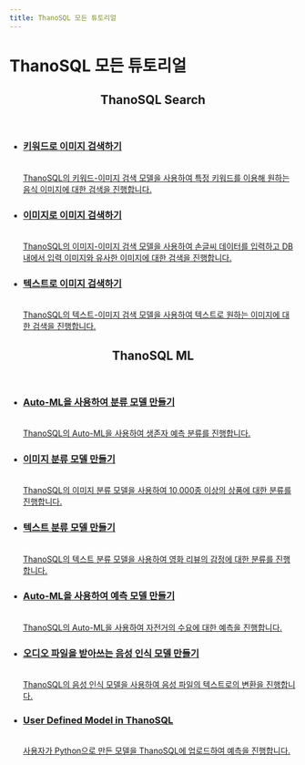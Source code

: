 ```yaml
---
title: ThanoSQL 모든 튜토리얼
---
```


# __ThanoSQL 모든 튜토리얼__ 

<div class="card">
    <header>
        <h2 id="card-h2"> ThanoSQL Search</h2>
    </header>
    <ul class="fullclick">
        <li>
            <a href="/tutorials/thanosql_search/search_image_by_keyword/">
                <h3>
                    키워드로 이미지 검색하기
                </h3>
                <p>
                    <br>ThanoSQL의 키워드-이미지 검색 모델을 사용하여 특정 키워드를 이용해 원하는 음식 이미지에 대한 검색을 진행합니다.</br>
                </p>
            </a>
        </li>
        <li>
            <a href="/tutorials/thanosql_search/search_image_by_image/">
                <h3>
                    이미지로 이미지 검색하기
                </h3>
                <p>
                    <br>ThanoSQL의 이미지-이미지 검색 모델을 사용하여 손글씨 데이터를 입력하고 DB 내에서 입력 이미지와 유사한 이미지에 대한 검색을 진행합니다.</br>
                </p>
            </a>
        </li>
        <li>
            <a href="/tutorials/thanosql_search/search_image_by_text/">
                <h3>
                    텍스트로 이미지 검색하기 
                </h3>
                <p>
                    <br>ThanoSQL의 텍스트-이미지 검색 모델을 사용하여 텍스트로 원하는 이미지에 대한 검색을 진행합니다.</br>
                </p>
            </a>
        </li>
    </ul>
    <header>
        <h2 id="card-h2"> ThanoSQL ML</h2>
    </header>
    <ul class="fullclick">
        <li>
            <a href="/tutorials/thanosql_ml/classification/automl_classification/">
                <h3>
                    Auto-ML을 사용하여 분류 모델 만들기
                </h3>
                <p>
                    <br>ThanoSQL의 Auto-ML을 사용하여 생존자 예측 분류를 진행합니다.</br>
                </p>
            </a>
        </li>
        <li>
            <a href="/tutorials/thanosql_ml/classification/image_classification/">
                <h3>
                    이미지 분류 모델 만들기
                </h3>
                <p>
                    <br>
                         ThanoSQL의 이미지 분류 모델을 사용하여 10,000종 이상의 상품에 대한 분류를 진행합니다.
                    </br>  
                </p>
            </a>
        </li>
        <li>
            <a href="/tutorials/thanosql_ml/classification/text_classification/">
                <h3>
                    텍스트 분류 모델 만들기
                </h3>
                <p>
                    <br>
                        ThanoSQL의 텍스트 분류 모델을 사용하여 영화 리뷰의 감정에 대한 분류를 진행합니다.
                    </br>
                </p>
            </a>
        </li>
        <li>
            <a href="/tutorials/thanosql_ml/regression/automl_regression/">
                <h3>
                    Auto-ML을 사용하여 예측 모델 만들기
                </h3>
                <p>
                    <br>
                        ThanoSQL의 Auto-ML을 사용하여 자전거의 수요에 대한 예측을 진행합니다.
                    </br>
                </p>
            </a>
        </li>
        <li>
            <a href="/tutorials/thanosql_ml/audio_recognition/speech_recognition/">
                <h3>
                    오디오 파일을 받아쓰는 음성 인식 모델 만들기
                </h3>
                <p>
                    <br>
                        ThanoSQL의 음성 인식 모델을 사용하여 음성 파일의 텍스트로의 변환을 진행합니다.
                    </br>
                </p>
            </a>
        </li>
        <li>
            <a href="/tutorials/thanosql_ml/udm_tutorial/">
                <h3>
                    User Defined Model in ThanoSQL
                </h3>
                <p>
                    <br>
                        사용자가 Python으로 만든 모델을 ThanoSQL에 업로드하여 예측을 진행합니다.
                    </br>
                </p>
            </a>
        </li>
    </ul>
</div>
